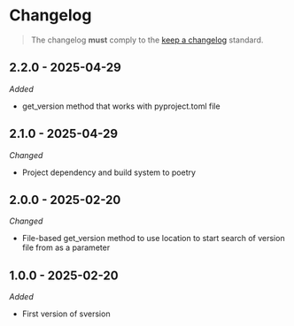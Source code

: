 # Changelog

> The changelog **must** comply to the [keep a changelog](https://keepachangelog.com/en/1.1.0) standard.

## 2.2.0 - 2025-04-29

_*Added*_

- get_version method that works with pyproject.toml file


## 2.1.0 - 2025-04-29

_*Changed*_

- Project dependency and build system to poetry

## 2.0.0 - 2025-02-20

_*Changed*_

- File-based get_version method to use location to start search of version file from as a parameter


## 1.0.0 - 2025-02-20

_*Added*_

- First version of sversion
